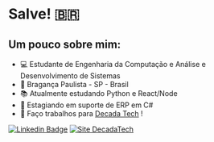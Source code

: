 # Salve! :brazil:
## Um pouco sobre mim:

- 💻 Estudante de Engenharia da Computação e Análise e Desenvolvimento de Sistemas
- 📍 Bragança Paulista - SP - Brasil
- 📚 Atualmente estudando Python e React/Node
- 💼 Estagiando em suporte de ERP em C#
- :rocket:  Faço trabalhos para [Decada Tech](https://www.decadatech.com/) !

[![Linkedin Badge](https://img.shields.io/badge/-LinkedIn-blue?style=flat-square&logo=Linkedin&logoColor=white&link=https://www.linkedin.com/in/gabriel-souza-7aaa8b17b/)](https://www.linkedin.com/in/gabriel-souza-7aaa8b17b/)
<a href="https://www.decadatech.com/"><img src="https://img.shields.io/badge/Decada%20Technology-Sites%20e%20Sistemas-orange" alt="Site DecadaTech"></a>
